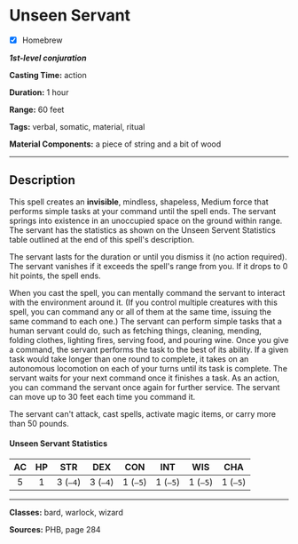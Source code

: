 # Unseen Servant

- [x] Homebrew

***1st-level conjuration***

**Casting Time:** action

**Duration:** 1 hour

**Range:** 60 feet

**Tags:** verbal, somatic, material, ritual

**Material Components:** a piece of string and a bit of wood

---

## Description
This spell creates an **invisible**, mindless, shapeless, Medium force that performs simple tasks at your command until the spell ends. The servant springs into existence in an unoccupied space on the ground within range. The servant has the statistics as shown on the Unseen Servent Statistics table outlined at the end of this spell's description.

The servant lasts for the duration or until you dismiss it (no action required). The servant vanishes if it exceeds the spell's range from you. If it drops to 0 hit points, the spell ends.

When you cast the spell, you can mentally command the servant to interact with the environment around it. (If you control multiple creatures with this spell, you can command any or all of them at the same time, issuing the same command to each one.) The servant can perform simple tasks that a human servant could do, such as fetching things, cleaning, mending, folding clothes, lighting fires, serving food, and pouring wine. Once you give a command, the servant performs the task to the best of its ability. If a given task would take longer than one round to complete, it takes on an autonomous locomotion on each of your turns until its task is complete. The servant waits for your next command once it finishes a task. As an action, you can command the servant once again for further service. The servant can move up to 30 feet each time you command it.

The servant can't attack, cast spells, activate magic items, or carry more than 50 pounds.

#### Unseen Servant Statistics
| AC | HP | STR      | DEX      | CON      | INT      | WIS      | CHA      |
|:--:|:--:|:--------:|:--------:|:--------:|:--------:|:--------:|:--------:|
| 5  | 1  | 3 (`–4`) | 3 (`–4`) | 1 (`–5`) | 1 (`–5`) | 1 (`–5`) | 1 (`–5`) |

---

**Classes:** bard, warlock, wizard

**Sources:** PHB, page 284
